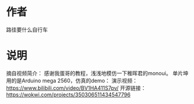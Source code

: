 # 作者
路徍要什么自行车 

# 说明
摘自视频简介：
感谢我蛋哥的教程，浅浅地模仿一下稚晖君的monoui。
单片坤用的是Arduino mega 2560，仿真的demo：
演示视频：https://www.bilibili.com/video/BV1HA411S7pv/
开源链接：https://wokwi.com/projects/350306511434547796